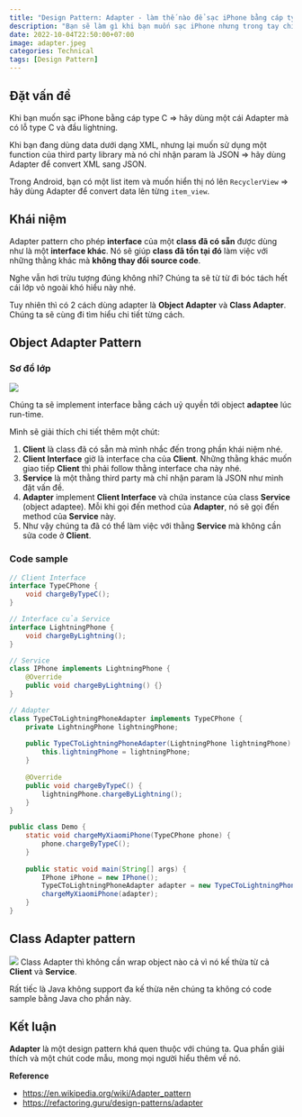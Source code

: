 ```yaml
---
title: "Design Pattern: Adapter - làm thế nào để sạc iPhone bằng cáp type C"
description: "Bạn sẽ làm gì khi bạn muốn sạc iPhone nhưng trong tay chỉ có sợi dây cáp type C."
date: 2022-10-04T22:50:00+07:00
image: adapter.jpeg
categories: Technical
tags: [Design Pattern]
---
```


## Đặt vấn đề
Khi bạn muốn sạc iPhone bằng cáp type C => hãy dùng một cái Adapter mà có lỗ type C và đầu lightning.

Khi bạn đang dùng data dưới dạng XML, nhưng lại muốn sử dụng một function của third party library mà nó chỉ nhận param là JSON => hãy dùng Adapter để convert XML sang JSON.

Trong Android, bạn có một list item và muốn hiển thị nó lên `RecyclerView` => hãy dùng Adapter để convert data lên từng `item_view`.
## Khái niệm
Adapter pattern cho phép **interface** của một **class đã có sẵn** được dùng như là một **interface khác**. Nó sẽ giúp **class đã tồn tại đó** làm việc với những thằng khác mà **không thay đổi source code**.

Nghe vẫn hơi trừu tượng đúng không nhỉ? Chúng ta sẽ từ từ đi bóc tách hết cái lớp vỏ ngoài khó hiểu này nhé.

Tuy nhiên thì có 2 cách dùng adapter là **Object Adapter** và **Class Adapter**. Chúng ta sẽ cùng đi tìm hiểu chi tiết từng cách.
## Object Adapter Pattern
### Sơ đồ lớp
![](https://images.viblo.asia/d9569a80-519f-4188-9484-3dffd19db10c.png)

Chúng ta sẽ implement interface bằng cách uỷ quyền tới object **adaptee** lúc run-time.

Mình sẽ giải thích chi tiết thêm một chút:

1. **Client** là class đã có sẵn mà mình nhắc đến trong phần khái niệm nhé.
2. **Client Interface** giờ là interface cha của **Client**. Những thằng khác muốn giao tiếp **Client** thì phải follow thằng interface cha này nhé.
3. **Service** là một thằng third party mà chỉ nhận param là JSON như mình đặt vấn đề.
4. **Adapter** implement **Client Interface** và chứa instance của class **Service** (object adaptee). Mỗi khi gọi đến method của **Adapter**, nó sẽ gọi đến method của **Service** này.
5. Như vậy chúng ta đã có thể làm việc với thằng **Service** mà không cần sửa code ở **Client**.
### Code sample
```java
// Client Interface
interface TypeCPhone {
    void chargeByTypeC();
}

// Interface của Service
interface LightningPhone {
    void chargeByLightning();
}

// Service
class IPhone implements LightningPhone {
    @Override
    public void chargeByLightning() {}
}

// Adapter
class TypeCToLightningPhoneAdapter implements TypeCPhone {
    private LightningPhone lightningPhone;
    
    public TypeCToLightningPhoneAdapter(LightningPhone lightningPhone) {
        this.lightningPhone = lightningPhone;
    }
    
    @Override
    public void chargeByTypeC() {
        lightningPhone.chargeByLightning();
    }
}

public class Demo {
    static void chargeMyXiaomiPhone(TypeCPhone phone) {
        phone.chargeByTypeC();
    }
    
    public static void main(String[] args) {
        IPhone iPhone = new IPhone();
        TypeCToLightningPhoneAdapter adapter = new TypeCToLightningPhoneAdapter(iPhone);
        chargeMyXiaomiPhone(adapter);
    }
}
```
## Class Adapter pattern
![](https://images.viblo.asia/3d70c8a9-c9cb-4eb6-a0eb-17a0d700acd6.png)
Class Adapter thì không cần wrap object nào cả vì nó kế thừa từ cả **Client** và **Service**. 

Rất tiếc là Java không support đa kế thừa nên chúng ta không có code sample bằng Java cho phần này.

## Kết luận
**Adapter** là một design pattern khá quen thuộc với chúng ta. Qua phần giải thích và một chút code mẫu, mong mọi người hiểu thêm về nó.

**Reference**
- https://en.wikipedia.org/wiki/Adapter_pattern
- https://refactoring.guru/design-patterns/adapter
